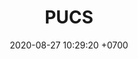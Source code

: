 ---
layout: 
permalink: 
categories: logos
date: 2020-08-27 10:29:20 +0700
title: PUCS
tag: 
color: black
background: '#0f895b'
maincover: /assets/logos/CHAMPIONSSERIES.png



---